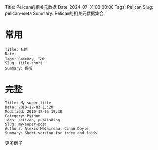 Title: Pelican的相关元数据
Date: 2024-07-01 00:00:00
Tags: Pelican
Slug: pelican-meta
Summary: Pelican的相关元数据集合

# 常用

```
Title: 标题
Date: 
Tags: GameBoy, 汉化
Slug: title-short
Summary: 概括
```

# 完整

```
Title: My super title
Date: 2010-12-03 10:20
Modified: 2010-12-05 19:30
Category: Python
Tags: pelican, publishing
Slug: my-super-post
Authors: Alexis Metaireau, Conan Doyle
Summary: Short version for index and feeds
```

[更多例子](https://docs.getpelican.com/en/stable/content.html)

